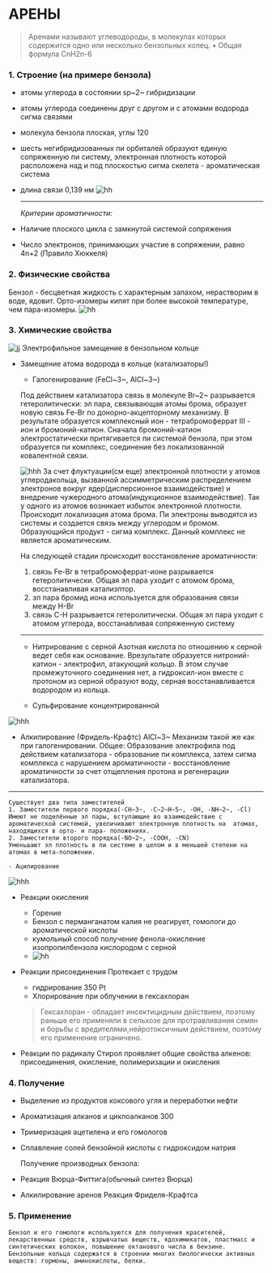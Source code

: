 # АРЕНЫ

> Аренами называют углеводороды, в молекулах которых содержится одно или несколько бензольных колец. 
	• Общая формула CnH2n-6
	
### 1. Строение (на примере бензола)
- атомы углерода в состоянии sp~2~ гибридизации
- атомы углерода соединены друг с другом и с атомами водорода сигма связями 
- молекула бензола плоская, углы 120
- шесть негибридизованных пи орбиталей образуют единую сопряженную пи систему, электронная плотность которой расположена над и под плоскостью сигма скелета - ароматическая система
- длина связи 0,139 нм
	![hh](бензол.png)
    ***

	_Критерии ароматичности:_
- Наличие плоского цикла с замкнутой системой сопряжения
- Число электронов, принимающих участие в сопряжении, равно 4n+2 (Правило Хюккеля)
	
### 2. Физические свойства
Бензол - бесцветная жидкость с характерным запахом, нерастворим в воде, ядовит.
	Орто-изомеры кипят при более высокой температуре, чем пара-изомеры.
	![hh](бензол%20физ%20свойства.png)
### 3. Химические свойства
![jj](бензол%20хим%20свва.png)
Электрофильное замещение в бензольном кольце 
- Замещение атома водорода в кольце (катализаторы!)
	
    - Галогенирование (FeCl~3~, AlCl~3~)
	
	Под действием катализатора связь в молекуле Br~2~ разрывается гетеролитически: эл пара, связывающая атомы брома, образует новую связь Fe-Br по донорно-акцепторному механизму. В результате образуется комплексный ион - тетрабромоферрат III - ион и бромоний-катион.
	Сначала бромоний-катион электростатически притягивается пи системой бензола, при этом образуется пи комплекс, соединение без локализованной ковалентной связи. 
	
    ![hhh](Картинки/Билет_6/004.gif)
	За счет флуктуации(см еще) электронной плотности у атомов углеродакольца, вызванной ассимметрическим распределением электронов вокруг ядер(дисперсионное взаимодействие) и внедрение чужеродного атома(индукционное взаимодействие). Так у одного из атомов возникает избыток электронной плотности. Происходит локализация атома брома. Пи электроны выводятся из системы и создается связь между углеродом и бромом. Образующийся продукт - сигма комплекс. 
	Данный комплекс не является ароматическим.
	
 

	На следующей стадии происходит восстановление ароматичности:
	1. связь Fe-Br в тетрабромоферрат-ионе разрывается гетеролитически. Общая эл пара уходит с атомом брома, восстанавливая катализптор.
	2. эл пара бромид иона используется для образования связи между H-Br
	3. связь C-H разрывается гетеролитически. Общая эл пара уходит с атомом углерода, восстанавливая сопряженную систему
	
    ***
	 - Нитрирование с серной
Азотная кислота по отношению к серной ведет себя как основание. Врезультате образуется нитроний-катион - электрофил, атакующий кольцо. В этом случае промежуточного соединения нет, а гидроксил-ион вместе с протоном из серной образуют воду, серная восстанавливается водородом из кольца.
	
	- Сульфирование концентрированной
	
![hhh](Картинки/Билет_6/005.jpg)
	
- Алкилирование (Фридель-Крафтс) AlCl~3~
	Механизм такой же как при галогенировании. Общее: 
	Образование электрофила под действием катализатора - образование пи комплекса, затем сигма комплекса с нарушением ароматичности - восстановление ароматичности за счет отщепления протона и регенерации катализатора. 
***
	Существует два типа заместителей
	1. Заместители первого порядка(-CH~3~, -C~2~H~5~, -OH, -NH~2~, -Cl)
	Имеют не поделённые эл пары, вступающие во взаимодействие с ароматической системой, увеличивают электронную плотность на  атомах, находящихся в орто- и пара- положениях.
	2. Заместители второго порядка(-NO~2~, -COOH, -CN)
	Уменьшают эл плотность в пи системе в целом и в меньшей степени на атомах в мета-положении. 
	
	- Ацилирование
	
![hhh](Картинки/Билет_6/006.jpg)
- Реакции окисления
	- Горение
	 - Бензол с перманганатом калия не реагирует, гомологи до ароматической кислоты
	 - кумольный способ получение фенола-окисление изопропилбензола кислородом с серной
	 - ![hh](ок%20бен.png)
  
- Реакции присоединения
  Протекает с трудом
	- гидрирование 350 Pt
	 - Хлорирование при облучении в гексахлоран
  > Гексахлоран - обладает инсектицидным действием, поэтому раньше его применяли в сельхозе для протравливания семян и борьбы с вредителями,нейротоксичным действием, поэтому его применение ограничено. 
	
- Реакции по радикалу
  Стирол проявляет общие свойства алкенов: присоединения, окисление, полимеризации и окисления
	
### 4. Получение
- Выделение из продуктов коксового угля и переработки нефти
- Ароматизация алканов и циклоалканов 300
- Тримеризация ацетилена и его гомологов
- Сплавление солей бензойной кислоты с гидроксидом натрия
	
	Получение производных бензола:
- Реакция Вюрца-Фиттига(обычный синтез Вюрца)
 - Алкилирование аренов Реакция Фриделя-Крафтса
	
### 5. Применение
	Бензол и его гомологи используются для получения красителей, лекарственных средств, взрывчатых веществ, ядохимикатов, пластмасс и синтетических волокон, повышение октанового числа в бензине.
	Бензольные кольца содержатся в строении многих биологически активных веществ: гормоны, аминокислоты, белки.
